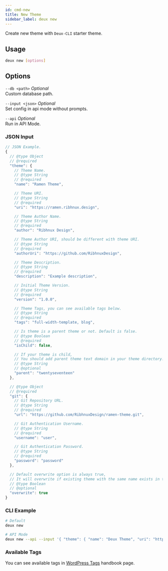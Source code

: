 ```yaml
---
id: cmd-new
title: New Theme
sidebar_label: deux new
---
```


Create new theme with `Deux-CLI` starter theme.

## Usage
```bash
deux new [options]
```

## Options

`--db <path>` *Optional*  
Custom database path.

`--input <json>` *Optional*  
Set config in api mode without prompts.

`--api` *Optional*  
Run in API Mode.

### JSON Input
```javascript
// JSON Example.
{
  // @type Object
  // @required
  "theme": {
    // Theme Name.
    // @type String
    // @required
    "name": "Ramen Theme",

    // Theme URI.
    // @type String
    // @required
    "uri": "https://ramen.ribhnux.design",

    // Theme Author Name.
    // @type String
    // @required
    "author": "Ribhnux Design",

    // Theme Author URI, should be different with theme URI.
    // @type String
    // @required
    "authorUri": "https://github.com/RibhnuxDesign",

    // Theme Description.
    // @type String
    // @required
    "description": "Example description",

    // Initial Theme Version.
    // @type String
    // @required
    "version": "1.0.0",

    // Theme Tags, you can see available tags below.
    // @type String
    // @required
    "tags": "full-width-template, blog",

    // Is theme is a parent theme or not. Default is false.
    // @type Boolean
    // @required
    "isChild": false,

    // If your theme is child,
    // You should add parent theme text domain in your theme directory.
    // @type String
    // @optional
    "parent": "twentyseventeen"
  },

  // @type Object
  // @required
  "git": {
    // Git Repository URL.
    // @type String
    // @required
    "url": "https://github.com/RibhnuxDesign/ramen-theme.git",

    // Git Authentication Username.
    // @type String
    // @required
    "username": "user",

    // Git Authentication Password.
    // @type String
    // @required
    "password": "password"
  },

  // Default overwrite option is always true,
  // It will overwrite if existing theme with the same name exists in theme directory.
  // @type Boolean
  // @optional
  "overwrite": true
}
```

### CLI Example
```bash
# Default
deux new

# API Mode
deux new --api --input '{ "theme": { "name": "Deux Theme", "uri": "https://github.com/RibhnuxDesign/ramen-theme", "author": "Ribhnux Design", "authorUri": "https://github.com/RibhnuxDesign", "description": "Example description", "version": "1.0.0", "tags": "full-width-template, blog", "isChild": false }, "git": { "url": "https://github.com/RibhnuxDesign/ramen-theme.git", "username": "user", "password": "password" }, "overwrite": true }'
```

### Available Tags
You can see available tags in [WordPress Tags](https://make.wordpress.org/themes/handbook/review/required/theme-tags/) handbook page.

